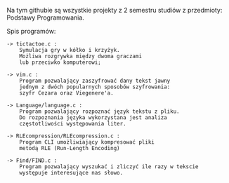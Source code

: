 Na tym githubie są wszystkie projekty z 2 semestru studiów z przedmioty: Podstawy Programowania.

Spis programów:

	-> tictactoe.c :
		Symulacja gry w kółko i krzyżyk. 
		Możliwa rozgrywka między dwoma graczami
		lub przeciwko komputerowi;
	
	-> vim.c :
		Program pozwalający zaszyfrować dany tekst jawny
		jednym z dwóch popularnych sposobów szyfrowania:
		szyfr Cezara oraz Viegenere'a.

	-> Language/language.c :
		Program pozwalający rozpoznać język tekstu z pliku.
		Do rozpoznania języka wykorzystana jest analiza 
		częstotliwości występowania liter.

	-> RLEcompression/RLEcompression.c :
		Program CLI umożliwiający kompresować pliki 
		metodą RLE (Run-Length Encoding)
	
	-> Find/FIND.c :
		Program pozwalający wyszukać i zliczyć ile razy w tekscie
		występuje interesujące nas słowo.
